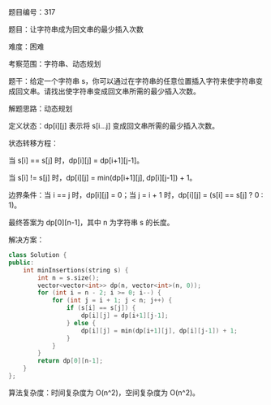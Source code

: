 题目编号：317

题目：让字符串成为回文串的最少插入次数

难度：困难

考察范围：字符串、动态规划

题干：给定一个字符串 s，你可以通过在字符串的任意位置插入字符来使字符串变成回文串。请找出使字符串变成回文串所需的最少插入次数。

解题思路：动态规划

定义状态：dp[i][j] 表示将 s[i...j] 变成回文串所需的最少插入次数。

状态转移方程：

当 s[i] == s[j] 时，dp[i][j] = dp[i+1][j-1]。

当 s[i] != s[j] 时，dp[i][j] = min(dp[i+1][j], dp[i][j-1]) + 1。

边界条件：当 i == j 时，dp[i][j] = 0；当 j = i + 1 时，dp[i][j] = (s[i] == s[j] ? 0 : 1)。

最终答案为 dp[0][n-1]，其中 n 为字符串 s 的长度。

解决方案：

```cpp
class Solution {
public:
    int minInsertions(string s) {
        int n = s.size();
        vector<vector<int>> dp(n, vector<int>(n, 0));
        for (int i = n - 2; i >= 0; i--) {
            for (int j = i + 1; j < n; j++) {
                if (s[i] == s[j]) {
                    dp[i][j] = dp[i+1][j-1];
                } else {
                    dp[i][j] = min(dp[i+1][j], dp[i][j-1]) + 1;
                }
            }
        }
        return dp[0][n-1];
    }
};
```

算法复杂度：时间复杂度为 O(n^2)，空间复杂度为 O(n^2)。